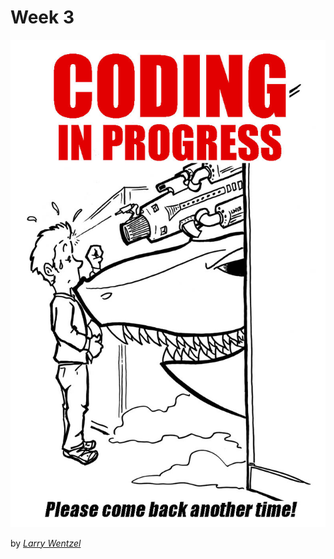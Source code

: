 # Week 3

<p align="center">
  <img src="0.jpg">
</p>

by [_Larry Wentzel_](https://www.flickr.com/photos/wentzelepsy/8590692912)